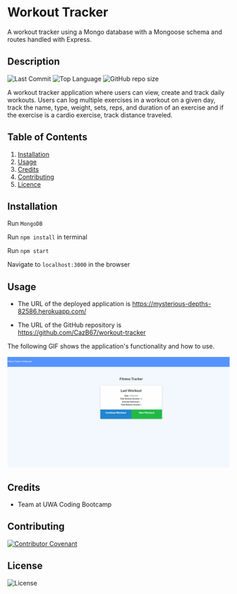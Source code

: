 # Workout Tracker
A workout tracker using a Mongo database with a Mongoose schema and routes handled with Express.

## Description 
![Last Commit](https://img.shields.io/github/last-commit/cazb67/workout-tracker) ![Top Language](https://img.shields.io/github/languages/top/cazb67/workout-tracker) ![GitHub repo size](https://img.shields.io/github/repo-size/cazb67/workout-tracker) 

A workout tracker application where users can view, create and track daily workouts. Users can log multiple exercises in a workout on a given day, track the name, type, weight, sets, reps, and duration of an exercise and if the exercise is a cardio exercise, track distance traveled.

## Table of Contents
1. [Installation](#Installation)
2. [Usage](#Usage)
3. [Credits](#Credits)
4. [Contributing](#Contributing)
5. [Licence](#License)

## Installation

Run  `MongoDB`

Run `npm install` in terminal

Run `npm start`

Navigate to `localhost:3000` in the browser


## Usage
* The URL of the deployed application is https://mysterious-depths-82586.herokuapp.com/

* The URL of the GitHub repository is https://github.com/CazB67/workout-tracker

The following GIF shows the application's functionality and how to use. 

<img src="./public/exercise.gif" width="" height="" title="Workout Tracker App">

## Credits
- Team at UWA Coding Bootcamp

## Contributing
[![Contributor Covenant](https://img.shields.io/badge/Contributor%20Covenant-v2.0%20adopted-ff69b4.svg)](code_of_conduct.md)

## License
![License](https://img.shields.io/github/license/cazb67/workout-tracker) 